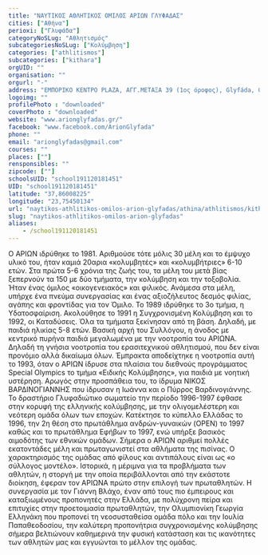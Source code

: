 ```yaml
---
title: "ΝΑΥΤΙΚΟΣ ΑΘΛΗΤΙΚΟΣ ΟΜΙΛΟΣ ΑΡΙΩΝ ΓΛΥΦΑΔΑΣ"
cities: ["Αθήνα"]
perioxi: ["Γλυφάδα"]
categoryNoSLug: "Αθλητισμός"
subcategoriesNoSLug: ["Κολύμβηση"]
categories: ["athlitismos"]
subcategories: ["kithara"]
orgUID: ""
organisation: ""
orgurl: "-"
address: "ΕΜΠΟΡΙΚΟ ΚΕΝΤΡΟ PLAZA, ΑΓΓ.ΜΕΤΑΞΑ 39 (1ος όροφος), Glyfáda, Greece"
logoimg: ""
profilePhoto : "downloaded"
coverPhoto : "downloaded"
website: "www.arionglyfadas.gr/"
facebook: "www.facebook.com/ArionGlyfada"
phone: ""
email: "arionglyfadas@gmail.com"
courses: ""
places: [""]
rensponsibles: ""
zipcode: [""]
schoolsUID: "school191120181451"
UID: "school191120181451"
latitude: "37,86008225"
longitude: "23,75450134"
url: "naytikos-athlitikos-omilos-arion-glyfadas/athina/athlitismos/kithara"
slug: "naytikos-athlitikos-omilos-arion-glyfadas"
aliases:
    - /school191120181451
---
```





Ο ΑΡΙΩΝ ιδρύθηκε το 1981. Αριθμούσε τότε μόλις 30 μέλη και το έμψυχο υλικό του, ήταν καμιά 20αρια «κολυμβητές» και «κολυμβήτριες» 6-10 ετών. Στα πρώτα 5-6 χρόνια της ζωής του, τα μέλη του μετά βίας ξεπερνούν τα 150 με δύο τμήματα, την κολύμβηση και την τοξοβολία. Ήταν ένας όμιλος «οικογενειακός» και φιλικός. Ανάμεσα στα μέλη, υπήρχε ένα πνεύμα συνεργασίας και ένας αξιοζήλευτος δεσμός φιλίας, αγάπης και φροντίδας για τον Όμιλο. Το 1989 ιδρύθηκε το 3ο τμήμα, η Υδατοσφαίριση. Ακολούθησε το 1991 η Συγχρονισμένη Κολύμβηση και το 1992, οι Καταδύσεις. Όλα τα τμήματα ξεκίνησαν από τη βάση. Δηλαδή, με παιδιά ηλικίας 5-8 ετών. Βασική αρχή του Συλλόγου, η άνοδος με κεντρικό πυρήνα παιδιά μεγαλωμένα με την νοοτροπία του ΑΡΙΩΝΑ. Δηλαδή τη γνήσια νοοτροπία του ερασιτεχνικού αθλητισμού, που δεν είναι προνόμιο αλλά δικαίωμα όλων. Έμπρακτα αποδείχτηκε η νοοτροπία αυτή το 1993, όταν ο ΑΡΙΩΝ ίδρυσε στα πλαίσια του διεθνούς προγράμματος Special Olympics το τμήμα «Ειδικής Κολύμβησης», για παιδιά με νοητική υστέρηση. Αρωγός στην προσπάθεια του, το ίδρυμα ΝΙΚΟΣ ΒΑΡΔΙΝΟΓΙΑΝΝΗΣ που ίδρυσαν η Ιωάννα και ο Πύρρος Βαρδινογιάννης. Το δραστήριο Γλυφαδιώτικο σωματείο την περίοδο 1996-1997 έφθασε στην κορυφή της ελληνικής κολύμβησης, με την ολιγομελέστερη και νεότερη ομάδα όλων των εποχών. Κατέκτησε το κύπελλο Ελλάδας το 1996, την 2η θέση στο πρωτάθλημα ανδρών-γυναικών (OPEN) το 1997 καθώς και το πρωτάθλημα Εφήβων το 1997, ενώ υπήρξε βασικός αιμοδότης των εθνικών ομάδων. Σήμερα ο ΑΡΙΩΝ αριθμεί πολλές εκατοντάδες μέλη και πρωταγωνιστεί στα αθλήματα της πισίνας. Ο χαρακτηρισμός της ομάδας από φίλους και αντιπάλους είναι ως «ο σύλλογος μοντέλο». Ιστορικά, η μέριμνα για τα προβλήματα των αθλητών, η στοργή με την οποία περιβάλλονται από την εκάστοτε διοίκηση, έφεραν τον ΑΡΙΩΝΑ πρώτο στην επιλογή των πρωταθλητών. Η συνεργασία με τον Γιάννη Βλάχο, έναν από τους πιο έμπειρους και καταξιωμένους προπονητές στην Ελλάδα, με πολύχρονη πείρα και επιτυχίες στην προετοιμασία πρωταθλητών, την Ολυμπιονίκη Γεωργία Ελληνάκη που προπονεί τη νεοσυσταθείσα ομάδα πόλο και την Ιουλία Παπαθεοδοσίου, την καλύτερη προπονήτρια συγχρονισμένης κολύμβησης σήμερα βελτιώνουν καθημερινά την φυσική κατάσταση και τις ικανότητες των αθλητών μας και εγγυώνται το μέλλον της ομάδας.